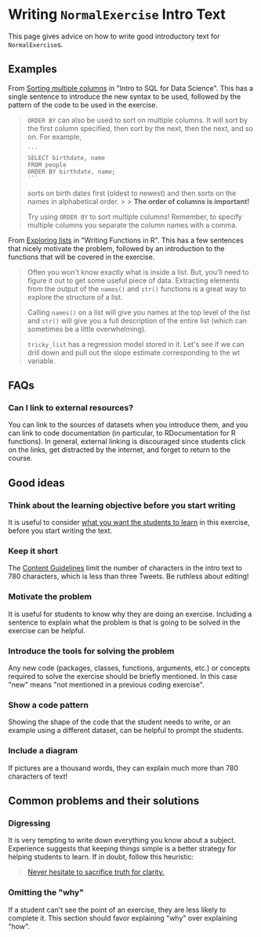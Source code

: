 # Writing `NormalExercise` Intro Text 

This page gives advice on how to write good introductory text for `NormalExercise`s.

## Examples

From [Sorting multiple columns](https://campus.datacamp.com/courses/intro-to-sql-for-data-science/sorting-grouping-and-joins?ex=5) in "Intro to SQL for Data Science". This has a single sentence to introduce the new syntax to be used, followed by the pattern of the code to be used in the exercise.

> `ORDER BY` can also be used to sort on multiple columns. It will sort by the first column specified, then sort by the next, then the next, and so on. For example,
> 
>     ```
>     SELECT birthdate, name
>     FROM people
>     ORDER BY birthdate, name;
>     ```
> 
> sorts on birth dates first (oldest to newest) and then sorts on the names in alphabetical order. > > **The order of columns is important!**
> 
> Try using `ORDER BY` to sort multiple columns! Remember, to specify multiple columns you separate the column names with a comma.

From [Exploring lists](https://campus.datacamp.com/courses/writing-functions-in-r/a-quick-refresher?ex=12) in "Writing Functions in R". This has a few sentences that nicely motivate the problem, followed by an introduction to the functions that will be covered in the exercise.

> Often you won't know exactly what is inside a list. But, you'll need to figure it out to get some useful piece of data. Extracting elements from the output of the `names()` and `str()` functions is a great way to explore the structure of a list.
> 
> Calling `names()` on a list will give you names at the top level of the list and `str()` will give you a full description of the entire list (which can sometimes be a little overwhelming).
> 
> `tricky_list` has a regression model stored in it. Let's see if we can drill down and pull out the slope estimate corresponding to the wt variable.


## FAQs

### Can I link to external resources?

You can link to the sources of datasets when you introduce them, and you can link to code documentation (in particular, to RDocumentation for R functions). In general, external linking is discouraged since students click on the links, get distracted by the internet, and forget to return to the course.

## Good ideas

### Think about the learning objective before you start writing

It is useful to consider [what you want the students to learn](courses/exercises/all-exercise-types/learning-objective.md) in this exercise, before you start writing the text.

### Keep it short

The [Content Guidelines](courses/guidelines/content.html#normal-exercise) limit the number of characters in the intro text to 780 characters, which is less than three Tweets. Be ruthless about editing!

### Motivate the problem

It is useful for students to know why they are doing an exercise. Including a sentence to explain what the problem is that is going to be solved in the exercise can be helpful.

### Introduce the tools for solving the problem

Any new code (packages, classes, functions, arguments, etc.) or concepts required to solve the exercise should be briefly mentioned. In this case "new" means "not mentioned in a previous coding exercise".

### Show a code pattern

Showing the shape of the code that the student needs to write, or an example using a different dataset, can be helpful to prompt the students.

### Include a diagram

If pictures are a thousand words, they can explain much more than 780 characters of text!


## Common problems and their solutions

### Digressing

It is very tempting to write down everything you know about a subject. Experience suggests that keeping things simple is a better strategy for helping students to learn. If in doubt, follow this heuristic:

> [Never hesitate to sacrifice truth for clarity.](http://third-bit.com/teaching/rules.html)

### Omitting the "why"

If a student can't see the point of an exercise, they are less likely to complete it. This section should favor explaining "why" over explaining "how".
